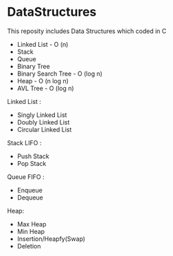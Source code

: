 # DataStructures

This reposity includes Data Structures which coded in C

- Linked List - O (n)
- Stack
- Queue
- Binary Tree
- Binary Search Tree - O (log n)
- Heap - O (n log n)
- AVL Tree - O (log n)

Linked List :
- Singly Linked List
- Doubly Linked List
- Circular Linked List

Stack LIFO :
- Push Stack
- Pop Stack

Queue FIFO :
- Enqueue 
- Dequeue

Heap:
- Max Heap
- Min Heap
- Insertion/Heapfy(Swap)
- Deletion






